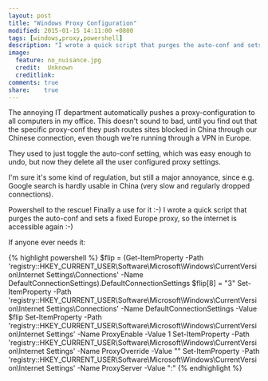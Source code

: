 ```yaml
---
layout: post
title: "Windows Proxy Configuration"
modified: 2015-01-15 14:11:00 +0800
tags: [windows,proxy,powershell]
description: "I wrote a quick script that purges the auto-conf and sets a fixed Europe proxy, so the internet is accessible again :-)"
image:
  feature: no_nuisance.jpg
  credit:  Unknown
  creditlink: 
comments: true
share:    true
---
```

The annoying IT department automatically pushes a proxy-configuration to all computers in my office. This doesn't sound to bad, until you find out that the specific proxy-conf they push routes sites blocked in China
through our Chinese connection, even though we're running through a VPN in Europe.

They used to just toggle the auto-conf setting, which was easy enough to undo, but now they delete all the user configured proxy settings.

I'm sure it's some kind of regulation, but still a major annoyance, since e.g. Google search is hardly usable in China (very slow and regularly dropped connections).

Powershell to the rescue! Finally a use for it :-) I wrote a quick script that purges the auto-conf and sets a fixed Europe proxy, so the internet is accessible again :-)

If anyone ever needs it:

{% highlight powershell %}
$flip = (Get-ItemProperty -Path 'registry::HKEY_CURRENT_USER\Software\Microsoft\Windows\CurrentVersion\Internet Settings\Connections' -Name DefaultConnectionSettings).DefaultConnectionSettings
$flip[8] = "3"
Set-ItemProperty -Path 'registry::HKEY_CURRENT_USER\Software\Microsoft\Windows\CurrentVersion\Internet Settings\Connections' -Name DefaultConnectionSettings -Value $flip
Set-ItemProperty -Path 'registry::HKEY_CURRENT_USER\Software\Microsoft\Windows\CurrentVersion\Internet Settings' -Name ProxyEnable -Value 1
Set-ItemProperty -Path 'registry::HKEY_CURRENT_USER\Software\Microsoft\Windows\CurrentVersion\Internet Settings' -Name ProxyOverride -Value "<local>"
Set-ItemProperty -Path 'registry::HKEY_CURRENT_USER\Software\Microsoft\Windows\CurrentVersion\Internet Settings' -Name ProxyServer -Value "<server>:<port>"﻿
{% endhighlight %}
